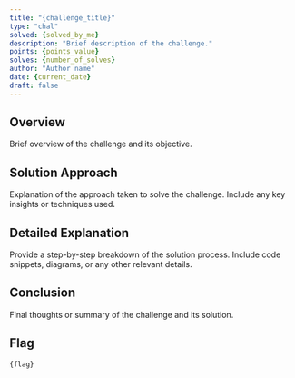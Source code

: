 ```yaml
---
title: "{challenge_title}"
type: "chal"
solved: {solved_by_me}
description: "Brief description of the challenge."
points: {points_value}
solves: {number_of_solves}
author: "Author name"
date: {current_date}
draft: false
---
```


## Overview

Brief overview of the challenge and its objective.

## Solution Approach

Explanation of the approach taken to solve the challenge. Include any key insights or techniques used.

## Detailed Explanation

Provide a step-by-step breakdown of the solution process. Include code snippets, diagrams, or any other relevant details.

## Conclusion

Final thoughts or summary of the challenge and its solution.

## Flag

```plaintext
{flag}
```

